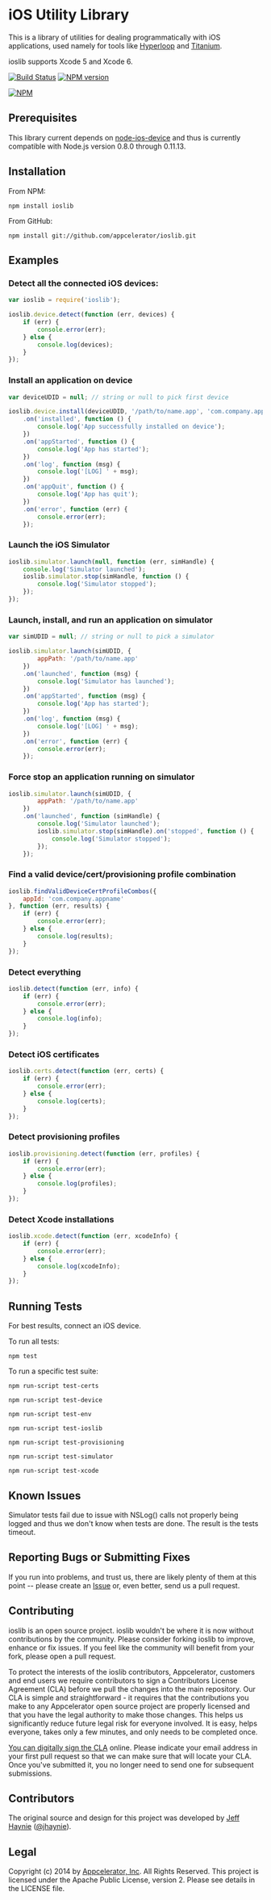 # iOS Utility Library

This is a library of utilities for dealing programmatically with iOS applications,
used namely for tools like [Hyperloop](https://github.com/appcelerator/hyperloop)
and [Titanium](https://github.com/appcelerator/titanium).

ioslib supports Xcode 5 and Xcode 6.

[![Build Status](https://travis-ci.org/appcelerator/ioslib.svg?branch=master)](https://travis-ci.org/appcelerator/ioslib) [![NPM version](https://badge.fury.io/js/ioslib.svg)](http://badge.fury.io/js/ioslib)

[![NPM](https://nodei.co/npm/ioslib.png?downloads=true&stars=true)](https://nodei.co/npm/ioslib/)

## Prerequisites

This library current depends on [node-ios-device](https://github.com/appcelerator/node-ios-device)
and thus is currently compatible with Node.js version 0.8.0 through 0.11.13.

## Installation

From NPM:

	npm install ioslib

From GitHub:

	npm install git://github.com/appcelerator/ioslib.git

## Examples

### Detect all the connected iOS devices:

```javascript
var ioslib = require('ioslib');

ioslib.device.detect(function (err, devices) {
	if (err) {
		console.error(err);
	} else {
		console.log(devices);
	}
});
```

### Install an application on device

```javascript
var deviceUDID = null; // string or null to pick first device

ioslib.device.install(deviceUDID, '/path/to/name.app', 'com.company.appname')
	.on('installed', function () {
		console.log('App successfully installed on device');
	})
	.on('appStarted', function () {
		console.log('App has started');
	})
	.on('log', function (msg) {
		console.log('[LOG] ' + msg);
	})
	.on('appQuit', function () {
		console.log('App has quit');
	})
	.on('error', function (err) {
		console.error(err);
	});
```

### Launch the iOS Simulator

```javascript
ioslib.simulator.launch(null, function (err, simHandle) {
	console.log('Simulator launched');
	ioslib.simulator.stop(simHandle, function () {
		console.log('Simulator stopped');
	});
});
```

### Launch, install, and run an application on simulator

```javascript
var simUDID = null; // string or null to pick a simulator

ioslib.simulator.launch(simUDID, {
		appPath: '/path/to/name.app'
	})
	.on('launched', function (msg) {
		console.log('Simulator has launched');
	})
	.on('appStarted', function (msg) {
		console.log('App has started');
	})
	.on('log', function (msg) {
		console.log('[LOG] ' + msg);
	})
	.on('error', function (err) {
		console.error(err);
	});
```

### Force stop an application running on simulator

```javascript
ioslib.simulator.launch(simUDID, {
		appPath: '/path/to/name.app'
	})
	.on('launched', function (simHandle) {
		console.log('Simulator launched');
		ioslib.simulator.stop(simHandle).on('stopped', function () {
			console.log('Simulator stopped');
		});
	});
```

### Find a valid device/cert/provisioning profile combination

```javascript
ioslib.findValidDeviceCertProfileCombos({
	appId: 'com.company.appname'
}, function (err, results) {
	if (err) {
		console.error(err);
	} else {
		console.log(results);
	}
});
```

### Detect everything

```javascript
ioslib.detect(function (err, info) {
	if (err) {
		console.error(err);
	} else {
		console.log(info);
	}
});
```

### Detect iOS certificates

```javascript
ioslib.certs.detect(function (err, certs) {
	if (err) {
		console.error(err);
	} else {
		console.log(certs);
	}
});
```

### Detect provisioning profiles

```javascript
ioslib.provisioning.detect(function (err, profiles) {
	if (err) {
		console.error(err);
	} else {
		console.log(profiles);
	}
});
```

### Detect Xcode installations

```javascript
ioslib.xcode.detect(function (err, xcodeInfo) {
	if (err) {
		console.error(err);
	} else {
		console.log(xcodeInfo);
	}
});
```

## Running Tests

For best results, connect an iOS device.

To run all tests:

```
npm test
```

To run a specific test suite:

```
npm run-script test-certs

npm run-script test-device

npm run-script test-env

npm run-script test-ioslib

npm run-script test-provisioning

npm run-script test-simulator

npm run-script test-xcode
```

## Known Issues

Simulator tests fail due to issue with NSLog() calls not properly being logged
and thus we don't know when tests are done. The result is the tests timeout.

## Reporting Bugs or Submitting Fixes

If you run into problems, and trust us, there are likely plenty of them at this
point -- please create an [Issue](https://github.com/appcelerator/ioslib/issues)
or, even better, send us a pull request.

## Contributing

ioslib is an open source project. ioslib wouldn't be where it is now without
contributions by the community. Please consider forking ioslib to improve,
enhance or fix issues. If you feel like the community will benefit from your
fork, please open a pull request.

To protect the interests of the ioslib contributors, Appcelerator, customers
and end users we require contributors to sign a Contributors License Agreement
(CLA) before we pull the changes into the main repository. Our CLA is simple and
straightforward - it requires that the contributions you make to any
Appcelerator open source project are properly licensed and that you have the
legal authority to make those changes. This helps us significantly reduce future
legal risk for everyone involved. It is easy, helps everyone, takes only a few
minutes, and only needs to be completed once.

[You can digitally sign the CLA](http://bit.ly/app_cla) online. Please indicate
your email address in your first pull request so that we can make sure that will
locate your CLA.  Once you've submitted it, you no longer need to send one for
subsequent submissions.

## Contributors

The original source and design for this project was developed by
[Jeff Haynie](http://github.com/jhaynie) ([@jhaynie](http://twitter.com/jhaynie)).

## Legal

Copyright (c) 2014 by [Appcelerator, Inc](http://www.appcelerator.com). All Rights Reserved.
This project is licensed under the Apache Public License, version 2.  Please see details in the LICENSE file.
